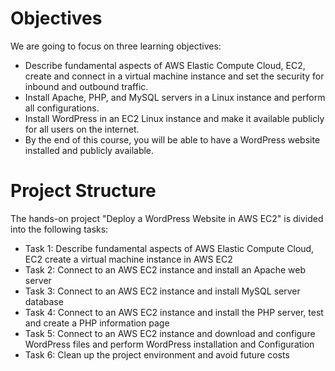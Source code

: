 # Objectives
We are going to focus on three learning objectives:

* Describe fundamental aspects of AWS Elastic Compute Cloud, EC2, create and connect in a virtual machine instance and set the security for inbound and outbound traffic.  
* Install Apache, PHP, and MySQL servers in a Linux instance and perform all configurations.
* Install WordPress in an EC2 Linux instance and make it available publicly for all users on the internet.
* By the end of this course, you will be able to have a WordPress website installed and publicly available.
  
# Project Structure
The hands-on project "Deploy a WordPress Website in AWS EC2" is divided into the following tasks:

- Task 1: Describe fundamental aspects of AWS Elastic Compute Cloud, EC2 create a virtual machine instance in AWS EC2
- Task 2: Connect to an AWS EC2 instance and install an Apache web server
- Task 3: Connect to an AWS EC2 instance and install MySQL server database
- Task 4: Connect to an AWS EC2 instance and install the PHP server, test and create a PHP information page
- Task 5: Connect to an AWS EC2 instance and download and configure WordPress files and perform WordPress installation and Configuration
- Task 6: Clean up the project environment and avoid future costs
